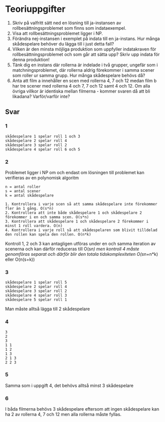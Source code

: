 # Teoriuppgifter
1. Skriv på valfritt sätt ned en lösning till ja-instansen av rollbesättningsproblemet som finns som indataexempel.
2. Visa att rollbesättningsproblemet ligger i NP.
3. Förändra nej-instansen i exemplet på indata till en ja-instans. Hur många skådespelare behöver du lägga till i just detta fall?
4. Vilken är den minsta möjliga produktion som uppfyller indatakraven för rollbesättningsproblemet och som går att sätta upp? Skriv upp indata för denna produktion!
5. Tänk dig en instans där rollerna är indelade i två grupper, ungefär som i matchningsproblemet, där rollerna aldrig förekommer i samma scener som roller ur  samma grupp. Hur många skådespelare behövs då?
6. Anta att film a innehåller en scen med rollerna 4, 7 och 12 medan film b har tre scener med rollerna 4 och 7, 7 och 12 samt 4 och 12. Om alla övriga villkor är identiska mellan filmerna - kommer svaren då att bli likadana? Varför/varför inte?


## Svar

### 1
```
skådespelare 1 spelar roll 1 och 3
skådespelare 2 spelar roll 4
skådespelare 3 spelar roll 2
skådespelare 4 spelar roll 6 och 5
```
### 2
Problemet ligger i NP om och endast om lösningen till problemet kan verifieras av en polynomisk algoritm
```
n = antal roller
s = antal scener
k = antal skådespelare

1. Kontrollera i varje scen så att samma skådespelare inte förekommer fler än 1 gång. O(s*n)
2. Kontrollera att inte både skådespelare 1 och skådespelare 2 förekommer i en och samma scen. O(s*n)
3. Kontrollera att skådespelare 1 och skådespelare 2 förekommer i minst 1 roll vardera. O(n)
4. Kontrollera i varje roll så att skådespelaren som blivit tilldelad den rollen kan spela den rollen. O(n*k)

```
Kontroll 1, 2 och 3 kan antagligen utföras under en och samma iteration av scenerna och kan därför reduceras till O(s*n) men kontroll 4 måste genomföras separat och därför blir den totala tidskomplexiteten O(s*n+n*k) eller O(n(s+k))

### 3
```
skådespelare 1 spelar roll 5
skådespelare 2 spelar roll 4
skådespelare 3 spelar roll 2
skådespelare 4 spelar roll 3
skådespelare 5 spelar roll 1
```
Man måste alltså lägga till 2 skådespelare


### 4
```
3
2
3
1 1
1 2
1 3
2 1 3
2 2 3
```

### 5
Samma som i uppgift 4, det behövs alltså minst 3 skådespelare


### 6
I båda filmerna behövs 3 skådespelare eftersom att ingen skådespelare kan ha 2 av rollerna 4, 7 och 12 men alla rollerna måste fyllas.